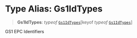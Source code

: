 # Type Alias: Gs1IdTypes

> **Gs1IdTypes**: *typeof* [`Gs1IdTypes`](../variables/Gs1IdTypes.md)\[keyof *typeof* [`Gs1IdTypes`](../variables/Gs1IdTypes.md)\]

GS1 EPC Identifiers
